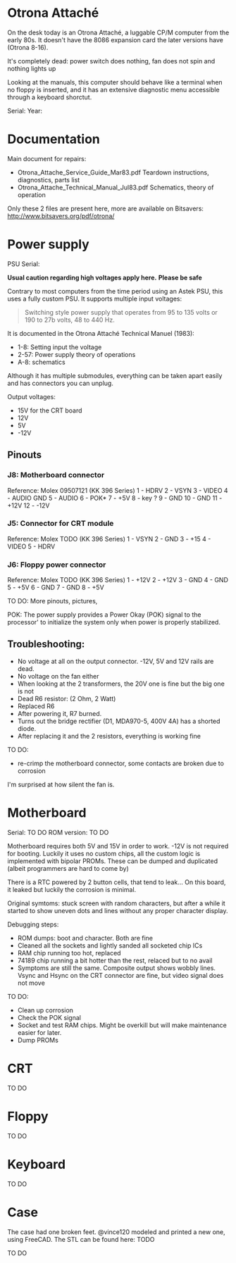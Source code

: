 # Otrona Attaché

On the desk today is an Otrona Attaché, a luggable CP/M computer from the early 80s.
It doesn't have the 8086 expansion card the later versions have (Otrona 8-16).

It's completely dead: power switch does nothing, fan does not spin and nothing lights up

Looking at the manuals, this computer should behave like a terminal when no floppy is inserted, and it has an extensive diagnostic menu accessible through a keyboard shorctut.

Serial:
Year:

# Documentation

Main document for repairs:
- Otrona_Attache_Service_Guide_Mar83.pdf
  Teardown instructions, diagnostics, parts list
- Otrona_Attache_Technical_Manual_Jul83.pdf
  Schematics, theory of operation

Only these 2 files are present here, more are available on Bitsavers:
http://www.bitsavers.org/pdf/otrona/

# Power supply

PSU Serial:

**Usual caution regarding high voltages apply here.**
**Please be safe**

Contrary to most computers from the time period using an Astek PSU, this uses a fully custom PSU.
It supports multiple input voltages:
> Switching style power supply that operates from 95 to 135 volts or 190 to 27b volts, 48 to 440 Hz.

It is documented in the Otrona Attaché Technical Manuel (1983):
- 1-8: Setting input the voltage
- 2-57: Power supply theory of operations
- A-8: schematics

Although it has multiple submodules, everything can be taken apart easily and has connectors you can unplug.

Output voltages:
- 15V for the CRT board
- 12V
- 5V 
- -12V

## Pinouts

### J8: Motherboard connector

Reference: Molex 09507121 (KK 396 Series)
1 - HDRV
2 - VSYN
3 - VIDEO
4 - AUDIO GND
5 - AUDIO
6 - POK*
7 - +5V
8 - key ?
9 - GND
10 - GND
11 - +12V
12 - -12V

### J5: Connector for CRT module

Reference: Molex TODO (KK 396 Series)
1 - VSYN
2 - GND
3 - +15
4 - VIDEO
5 - HDRV

### J6: Floppy power connector

Reference: Molex TODO (KK 396 Series)
1 - +12V
2 - +12V
3 - GND
4 - GND
5 - +5V
6 - GND
7 - GND
8 - +5V

TO DO: More pinouts, pictures,

POK: The power supply provides a Power Okay (POK) signal to the processor' to
initialize the system only when power is properly stabilized.

## Troubleshooting:

- No voltage at all on the output connector. -12V, 5V and 12V rails are dead.
- No voltage on the fan either
- When looking at the 2 transformers, the 20V one is fine but the big one is not
- Dead R6 resistor: (2 Ohm, 2 Watt)
- Replaced R6
- After powering it, R7 burned.
- Turns out the bridge rectifier (D1, MDA970-5, 400V 4A) has a shorted diode.
- After replacing it and the 2 resistors, everything is working fine

TO DO:
- re-crimp the motherboard connector, some contacts are broken due to corrosion

I'm surprised at how silent the fan is.

# Motherboard

Serial: TO DO
ROM version: TO DO

Motherboard requires both 5V and 15V in order to work. -12V is not required for booting.
Luckily it uses no custom chips, all the custom logic is implemented with bipolar PROMs. These can be dumped and duplicated (albeit programmers are hard to come by)

There is a RTC powered by 2 button cells, that tend to leak... On this board, it leaked but luckily the corrosion is minimal.

Original symtoms: stuck screen with random characters, but after a while it started to show uneven dots and lines without any proper character display.



Debugging steps:
- ROM dumps: boot and character. Both are fine
- Cleaned all the sockets and lightly sanded all socketed chip ICs
- RAM chip running too hot, replaced <INSERT REF>
- 74189 chip running a bit hotter than the rest, relaced but to no avail
- Symptoms are still the same. Composite output shows wobbly lines. Vsync and Hsync on the CRT connector are fine, but video signal does not move

TO DO:
- Clean up corrosion
- Check the POK signal
- Socket and test RAM chips. Might be overkill but will make maintenance easier for later.
- Dump PROMs

# CRT

TO DO

# Floppy

TO DO

# Keyboard

TO DO

# Case

The case had one broken feet. @vince120 modeled and printed a new one, using FreeCAD.
The STL can be found here: TODO

TO DO